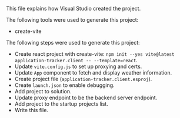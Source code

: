 This file explains how Visual Studio created the project.

The following tools were used to generate this project:
- create-vite

The following steps were used to generate this project:
- Create react project with create-vite: `npm init --yes vite@latest application-tracker.client -- --template=react`.
- Update `vite.config.js` to set up proxying and certs.
- Update `App` component to fetch and display weather information.
- Create project file (`application-tracker.client.esproj`).
- Create `launch.json` to enable debugging.
- Add project to solution.
- Update proxy endpoint to be the backend server endpoint.
- Add project to the startup projects list.
- Write this file.
